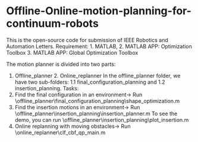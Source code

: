 # Offline-Online-motion-planning-for-continuum-robots
This is the open-source code for submission of IEEE Robotics and Automation Letters.
Requirement: 1. MATLAB, 2. MATLAB APP: Optimization Toolbox 3. MATLAB APP: Global Optimization Toolbox

The motion planner is divided into two parts: 
  1. Offline_planner 2. Online_replanner
In the offline_planner folder, we have two sub-folders:
    1.1 final_configuration_planning and 1.2 insertion_planning.
Tasks:
1. Find the final configuration in an environment→
   Run \offline_planner\final_configuration_planning\shape_optimization.m
3. Find the insertion motions in an environment→
   Run \offline_planner\insertion_planning\insertion_planner.m
   To see the demo, you can run \offline_planner\insertion_planning\plot_insertion.m
4. Online replanning with moving obstacles→
   Run \online_replanner\clf_cbf_qp_main.m
